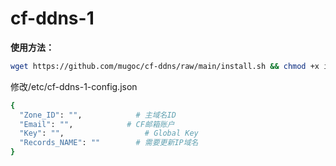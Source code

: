 # cf-ddns-1
**使用方法：**
```bash
wget https://github.com/mugoc/cf-ddns/raw/main/install.sh && chmod +x install.sh && bash install.sh
```
修改/etc/cf-ddns-1-config.json
```bash
{
  "Zone_ID": "",		    # 主域名ID
  "Email": "",		      # CF邮箱账户
  "Key": "",			      # Global Key
  "Records_NAME": ""		# 需要更新IP域名
}
```
